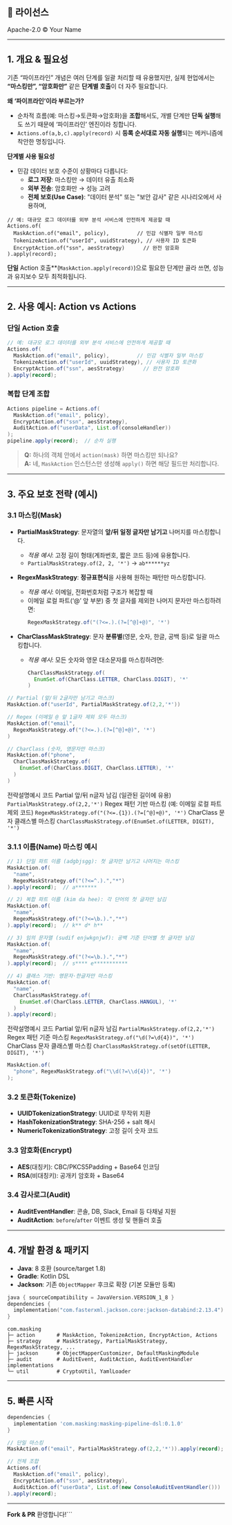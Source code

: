 ## 📄 라이선스
Apache-2.0 © Your Name

---

## 1. 개요 & 필요성
기존 “파이프라인” 개념은 여러 단계를 일괄 처리할 때 유용했지만, 실제 현업에서는 **“마스킹만”, “암호화만”** 같은 **단계별 호출**이 더 자주 필요합니다.

**왜 ‘파이프라인’이라 부르는가?**
- 순차적 흐름(예: 마스킹→토큰화→암호화)을 **조합**해서도, 개별 단계만 **단독 실행**해도 쓰기 때문에 ‘파이프라인’ 엔진이라 칭합니다.
- `Actions.of(a,b,c).apply(record)` 시 **등록 순서대로 자동 실행**되는 메커니즘에 착안한 명칭입니다.

**단계별 사용 필요성**
- 민감 데이터 보호 수준이 상황마다 다릅니다:
  - **로그 저장**: 마스킹만 → 데이터 유출 최소화
  - **외부 전송**: 암호화만 → 성능 고려
  - **전체 보호(Use Case)**: "데이터 분석" 또는 "보안 감사" 같은 시나리오에서 사용하며, 
```
// 예: 대규모 로그 데이터를 외부 분석 서비스에 안전하게 제공할 때
Actions.of(
  MaskAction.of("email", policy),         // 민감 식별자 일부 마스킹
  TokenizeAction.of("userId", uuidStrategy), // 사용자 ID 토큰화
  EncryptAction.of("ssn", aesStrategy)      // 완전 암호화
).apply(record);
```

**단일** Action 호출**(`MaskAction.apply(record)`)으로 필요한 단계만 골라 쓰면, 성능과 유지보수 모두 최적화됩니다.

---

## 2. 사용 예시: Action vs Actions

### 단일 Action 호출
```java
// 예: 대규모 로그 데이터를 외부 분석 서비스에 안전하게 제공할 때
Actions.of(
  MaskAction.of("email", policy),         // 민감 식별자 일부 마스킹
  TokenizeAction.of("userId", uuidStrategy), // 사용자 ID 토큰화
  EncryptAction.of("ssn", aesStrategy)      // 완전 암호화
).apply(record);
```

### 복합 단계 조합
```java
Actions pipeline = Actions.of(
  MaskAction.of("email", policy),
  EncryptAction.of("ssn", aesStrategy),
  AuditAction.of("userData", List.of(consoleHandler))
);
pipeline.apply(record);  // 순차 실행
```

> **Q:** 하나의 객체 안에서 `action(mask)` 하면 마스킹만 되나요?  
> **A:** 네, `MaskAction` 인스턴스만 생성해 `apply()` 하면 해당 필드만 처리합니다.

---

## 3. 주요 보호 전략 (예시)

### 3.1 마스킹(Mask)
- **PartialMaskStrategy**: 문자열의 **앞/뒤 일정 글자만 남기고** 나머지를 마스킹합니다.
  - *적용 예시*: 고정 길이 형태(계좌번호, 짧은 코드 등)에 유용합니다.
  - `PartialMaskStrategy.of(2, 2, '*')` → `ab******yz`

- **RegexMaskStrategy**: **정규표현식**을 사용해 원하는 패턴만 마스킹합니다.
  - *적용 예시*: 이메일, 전화번호처럼 구조가 복잡할 때
  - 이메일 로컬 파트(‘@’ 앞 부분) 중 첫 글자를 제외한 나머지 문자만 마스킹하려면:
    ```java
    RegexMaskStrategy.of("(?<=.).(?=[^@]+@)", '*')
    ```

- **CharClassMaskStrategy**: 문자 **분류별**(영문, 숫자, 한글, 공백 등)로 일괄 마스킹합니다.
  - *적용 예시*: 모든 숫자와 영문 대소문자를 마스킹하려면:
    ```java
    CharClassMaskStrategy.of(
      EnumSet.of(CharClass.LETTER, CharClass.DIGIT), '*'
    )
    ```

```java
// Partial (앞/뒤 2글자만 남기고 마스크)
MaskAction.of("userId", PartialMaskStrategy.of(2,2,'*'))

// Regex (이메일 @ 앞 1글자 제외 모두 마스크)
MaskAction.of("email",
  RegexMaskStrategy.of("(?<=.).(?=[^@]+@)", '*')
)

// CharClass (숫자, 영문자만 마스크)
MaskAction.of("phone",
  CharClassMaskStrategy.of(
    EnumSet.of(CharClass.DIGIT, CharClass.LETTER), '*'
  )
)
```
  <thead>
    <tr><th>전략</th><th>설명</th><th>예시 코드</th></tr>
  </thead>
  <tbody>
    <tr>
      <td>Partial</td>
      <td>앞/뒤 n글자 남김 (일관된 길이에 유용)</td>
      <td><code>PartialMaskStrategy.of(2,2,'*')</code></td>
    </tr>
    <tr>
      <td>Regex</td>
      <td>패턴 기반 마스킹 (예: 이메일 로컬 파트 제외 코드)</td>
      <td><code>RegexMaskStrategy.of("(?<=.{1}).(?=[^@]+@)", '*')</code></td>
    </tr>
    <tr>
      <td>CharClass</td>
      <td>문자 클래스별 마스킹</td>
      <td><code>CharClassMaskStrategy.of(EnumSet.of(LETTER, DIGIT), '*')</code></td>
    </tr>
  </tbody>
</table>

### 3.1.1 이름(Name) 마스킹 예시
```java
// 1) 단일 파트 이름 (adgbjsgg): 첫 글자만 남기고 나머지는 마스킹
MaskAction.of(
  "name",
  RegexMaskStrategy.of("(?<=^.).","*")
).apply(record);  // a*******

// 2) 복합 파트 이름 (kim da hee): 각 단어의 첫 글자만 남김
MaskAction.of(
  "name",
  RegexMaskStrategy.of("(?<=\b.).","*")
).apply(record);  // k** d* h**

// 3) 임의 문자열 (sudif enjwkgnjwf): 공백 기준 단어별 첫 글자만 남김
MaskAction.of(
  "name",
  RegexMaskStrategy.of("(?<=\b.).","*")
).apply(record);  // s**** e***********

// 4) 클래스 기반: 영문자·한글자만 마스킹
MaskAction.of(
  "name",
  CharClassMaskStrategy.of(
    EnumSet.of(CharClass.LETTER, CharClass.HANGUL), '*'
  )
).apply(record);
```
  <thead>
    <tr><th>전략</th><th>설명</th><th>예시 코드</th></tr>
  </thead>
  <tbody>
    <tr>
      <td>Partial</td>
      <td>앞/뒤 n글자 남김</td>
      <td><code>PartialMaskStrategy.of(2,2,'*')</code></td>
    </tr>
    <tr>
      <td>Regex</td>
      <td>패턴 기준 마스킹</td>
      <td><code>RegexMaskStrategy.of("\d(?=\d{4})", '*')</code></td>
    </tr>
    <tr>
      <td>CharClass</td>
      <td>문자 클래스별 마스킹</td>
      <td><code>CharClassMaskStrategy.of(setOf(LETTER, DIGIT), '*')</code></td>
    </tr>
  </tbody>
</table>

```java
MaskAction.of(
  "phone", RegexMaskStrategy.of("\\d(?=\\d{4})", '*')
);
```

### 3.2 토큰화(Tokenize)
- **UUIDTokenizationStrategy**: UUID로 무작위 치환
- **HashTokenizationStrategy**: SHA-256 + salt 해시
- **NumericTokenizationStrategy**: 고정 길이 숫자 코드

### 3.3 암호화(Encrypt)
- **AES**(대칭키): CBC/PKCS5Padding + Base64 인코딩
- **RSA**(비대칭키): 공개키 암호화 + Base64

### 3.4 감사로그(Audit)
- **AuditEventHandler**: 콘솔, DB, Slack, Email 등 다채널 지원
- **AuditAction**: `before`/`after` 이벤트 생성 및 핸들러 호출

---

## 4. 개발 환경 & 패키지
- **Java**: 8 호환 (source/target 1.8)
- **Gradle**: Kotlin DSL
- **Jackson**: 기존 `ObjectMapper` 후크로 확장 (기본 모듈만 등록)

```kotlin
java { sourceCompatibility = JavaVersion.VERSION_1_8 }
dependencies {
  implementation("com.fasterxml.jackson.core:jackson-databind:2.13.4")
}
```

```text
com.masking
├─ action       # MaskAction, TokenizeAction, EncryptAction, Actions
├─ strategy     # MaskStrategy, PartialMaskStrategy, RegexMaskStrategy, ...
├─ jackson      # ObjectMapperCustomizer, DefaultMaskingModule
├─ audit        # AuditEvent, AuditAction, AuditEventHandler implementations
└─ util         # CryptoUtil, YamlLoader
```

---

## 5. 빠른 시작
```groovy
dependencies {
  implementation 'com.masking:masking-pipeline-dsl:0.1.0'
}
```

```java
// 단일 마스킹
MaskAction.of("email", PartialMaskStrategy.of(2,2,'*')).apply(record);

// 전체 조합
Actions.of(
  MaskAction.of("email", policy),
  EncryptAction.of("ssn", aesStrategy),
  AuditAction.of("userData", List.of(new ConsoleAuditEventHandler()))
).apply(record);
```

---

**Fork & PR** 환영합니다!```
